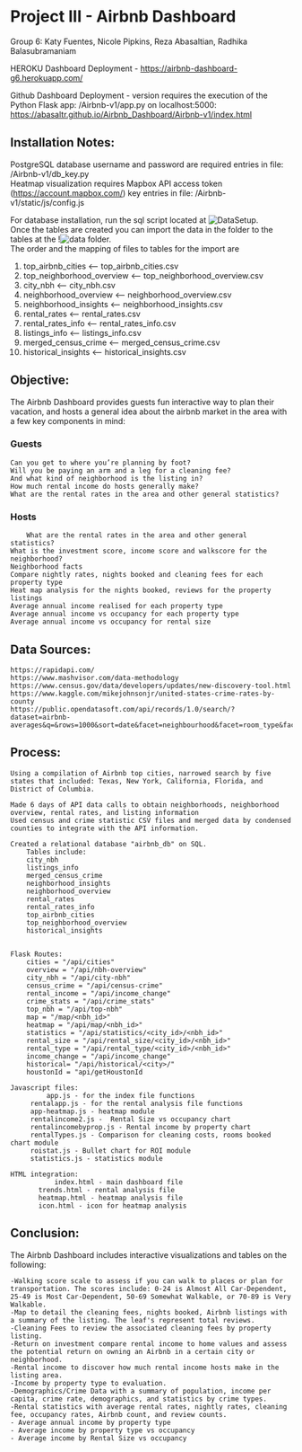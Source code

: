 # Project III - Airbnb Dashboard

Group 6:
Katy Fuentes, Nicole Pipkins, Reza Abasaltian, Radhika Balasubramaniam

HEROKU Dashboard Deployment - 
https://airbnb-dashboard-g6.herokuapp.com/

Github Dashboard Deployment - version requires the execution of the Python Flask app: /Airbnb-v1/app.py on localhost:5000:
https://abasaltr.github.io/Airbnb_Dashboard/Airbnb-v1/index.html

## Installation Notes: 
PostgreSQL database username and password are required entries in file: /Airbnb-v1/db_key.py <br>
Heatmap visualization requires Mapbox API access token (https://account.mapbox.com/) key entries in file: /Airbnb-v1/static/js/config.js 

For database installation, run the sql script located at ![DataSetup](Airbnb-v1/Datasetup).  
Once the tables are created you can import the data in the folder to the tables at the !![data](Airbnb-v1/Datasetup/data) folder.  
The order and the mapping of files to tables for the import are  

  1. top_airbnb_cities <-- top_airbnb_cities.csv  
  2. top_neighborhood_overview <-- top_neighborhood_overview.csv  
  3. city_nbh <-- city_nbh.csv
  4. neighborhood_overview <-- neighborhood_overview.csv  
  5. neighborhood_insights <-- neighborhood_insights.csv  
  5. rental_rates <-- rental_rates.csv  
  6. rental_rates_info <-- rental_rates_info.csv  
  7. listings_info <-- listings_info.csv  
  8. merged_census_crime <--  merged_census_crime.csv  
  9. historical_insights <-- historical_insights.csv  
 

## Objective:
The Airbnb Dashboard provides guests fun interactive way to plan their vacation, and hosts a general idea about the airbnb market in the area
with a few key components in mind: 

### Guests  
	Can you get to where you’re planning by foot?  
	Will you be paying an arm and a leg for a cleaning fee?  
	And what kind of neighborhood is the listing in?  
	How much rental income do hosts generally make?  
	What are the rental rates in the area and other general statistics?  
	  
### Hosts  
        What are the rental rates in the area and other general statistics?  
	What is the investment score, income score and walkscore for the neighborhood?  
	Neighborhood facts  
	Compare nightly rates, nights booked and cleaning fees for each property type  
	Heat map analysis for the nights booked, reviews for the property listings  
	Average annual income realised for each property type  
	Average annual income vs occupancy for each property type  
	Average annual income vs occupancy for rental size  	


## Data Sources:
	https://rapidapi.com/ 
	https://www.mashvisor.com/data-methodology 
	https://www.census.gov/data/developers/updates/new-discovery-tool.html 
	https://www.kaggle.com/mikejohnsonjr/united-states-crime-rates-by-county
	https://public.opendatasoft.com/api/records/1.0/search/?dataset=airbnb-averages&q=&rows=1000&sort=date&facet=neighbourhood&facet=room_type&facet=number_of_rooms&facet=date&facet=location&refine.location=United+states
	


## Process:
	Using a compilation of Airbnb top cities, narrowed search by five states that included: Texas, New York, California, Florida, and District of Columbia. 
	
	Made 6 days of API data calls to obtain neighborhoods, neighborhood overview, rental rates, and listing information 
	Used census and crime statistic CSV files and merged data by condensed counties to integrate with the API information.
	
	Created a relational database "airbnb_db" on SQL.
		Tables include:
		city_nbh
		listings_info
		merged_census_crime
		neighborhood_insights
		neighborhood_overview
		rental_rates
		rental_rates_info
		top_airbnb_cities
		top_neighborhood_overview
		historical_insights
			
	
	Flask Routes:
		cities = "/api/cities"
		overview = "/api/nbh-overview"
		city_nbh = "/api/city-nbh"
		census_crime = "/api/census-crime"
		rental_income = "/api/income_change"
		crime_stats = "/api/crime_stats"
		top_nbh = "/api/top-nbh"
		map = "/map/<nbh_id>"
		heatmap = "/api/map/<nbh_id>"
		statistics = "/api/statistics/<city_id>/<nbh_id>"
		rental_size = "/api/rental_size/<city_id>/<nbh_id>"
		rental_type = "/api/rental_type/<city_id>/<nbh_id>"
		income_change = "/api/income_change"
		historical= "/api/historical/<city>/"
		houstonId = "api/getHoustonId
	
	Javascript files:
	         app.js - for the index file functions    
		 rentalapp.js - for the rental analysis file functions   
		 app-heatmap.js - heatmap module    
		 rentalincome2.js -  Rental Size vs occupancy chart  
		 rentalincomebyprop.js - Rental income by property chart  
		 rentalTypes.js - Comparison for cleaning costs, rooms booked chart module  
		 roistat.js - Bullet chart for ROI module   
		 statistics.js - statistics module  
		 
	HTML integration:  
	           index.html - main dashboard file  
		   trends.html - rental analysis file  
		   heatmap.html - heatmap analysis file  
		   icon.html - icon for heatmap analysis  


## Conclusion:    
The Airbnb Dashboard includes interactive visualizations and tables on the following:  

	-Walking score scale to assess if you can walk to places or plan for transportation. The scores include: 0-24 is Almost All Car-Dependent,  
	25-49 is Most Car-Dependent, 50-69 Somewhat Walkable, or 70-89 is Very Walkable.  
	-Map to detail the cleaning fees, nights booked, Airbnb listings with a summary of the listing. The leaf's represent total reviews.  
	-Cleaning Fees to review the associated cleaning fees by property listing. 
	-Return on investment compare rental income to home values and assess the potential return on owning an Airbnb in a certain city or neighborhood.  
	-Rental income to discover how much rental income hosts make in the listing area.  
	-Income by property type to evaluation.  
	-Demographics/Crime Data with a summary of population, income per capita, crime rate, demographics, and statistics by crime types.  
	-Rental statistics with average rental rates, nightly rates, cleaning fee, occupancy rates, Airbnb count, and review counts.  
	- Average annual income by property type    
	- Average income by property type vs occupancy  
	- Average income by Rental Size vs occupancy  
	
	





